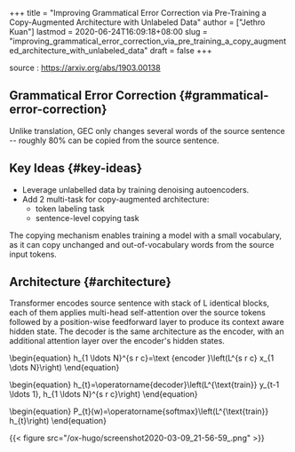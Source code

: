 +++
title = "Improving Grammatical Error Correction via Pre-Training a Copy-Augmented Architecture with Unlabeled Data"
author = ["Jethro Kuan"]
lastmod = 2020-06-24T16:09:18+08:00
slug = "improving_grammatical_error_correction_via_pre_training_a_copy_augmented_architecture_with_unlabeled_data"
draft = false
+++

source
: <https://arxiv.org/abs/1903.00138>

## Grammatical Error Correction {#grammatical-error-correction}

Unlike translation, GEC only changes several words of the source sentence -- roughly 80% can be copied from the source sentence.

## Key Ideas {#key-ideas}

- Leverage unlabelled data by training denoising autoencoders.
- Add 2 multi-task for copy-augmented architecture:
  - token labeling task
  - sentence-level copying task

The copying mechanism enables training a model with a small vocabulary, as it can copy unchanged and out-of-vocabulary words from the source input tokens.

## Architecture {#architecture}

Transformer encodes source sentence with stack of L identical blocks, each of them applies multi-head self-attention over the source tokens followed by a position-wise feedforward layer to produce its context aware hidden state. The decoder is the same architecture as the encoder, with an additional attention layer over the encoder's hidden states.

\begin{equation}
h\_{1 \ldots N}^{s r c}=\text {encoder }\left(L^{s r c} x\_{1 \dots N}\right)
\end{equation}

\begin{equation}
h\_{t}=\operatorname{decoder}\left(L^{\text{train}} y\_{t-1 \ldots 1}, h\_{1 \ldots N}^{s r c}\right)
\end{equation}

\begin{equation}
P\_{t}(w)=\operatorname{softmax}\left(L^{\text{train}} h\_{t}\right)
\end{equation}

{{< figure src="/ox-hugo/screenshot2020-03-09_21-56-59_.png" >}}
